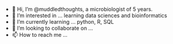 - 👋 Hi, I’m @muddledthoughts, a microbiologist of 5 years.
- 👀 I’m interested in ... learning data sciences and bioinformatics
- 🌱 I’m currently learning ... python, R, SQL
- 💞️ I’m looking to collaborate on ...
- 📫 How to reach me ...

<!---
muddledthoughts/muddledthoughts is a ✨ special ✨ repository because its `README.md` (this file) appears on your GitHub profile.
You can click the Preview link to take a look at your changes.
--->
